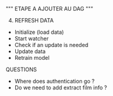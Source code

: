 """
ETAPE A AJOUTER AU DAG
"""

4. REFRESH DATA
- Initialize (load data)
- Start watcher
- Check if an update is needed
- Update data
- Retrain model


QUESTIONS
- Where does authentication go ?
- Do we need to add extract film info ?